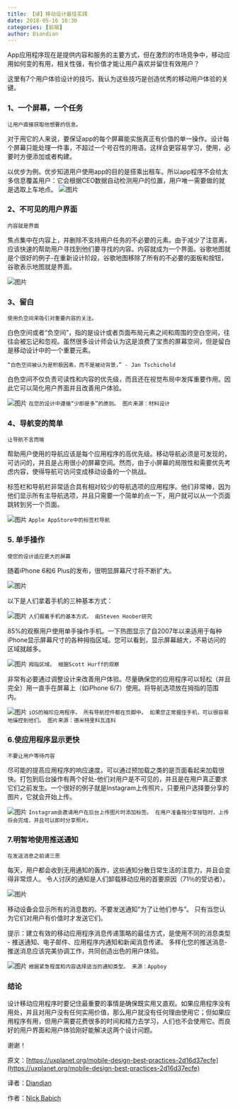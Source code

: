 ```yaml
---
title: 【译】移动设计最佳实践
date: 2018-05-16 10:30
categories: [前端]
author: Diandian
---
```


App应用程序现在是提供内容和服务的主要方式，但在激烈的市场竞争中，移动应用如何变的有用，相关性强，有价值才能让用户喜欢并留住有效用户？

这里有7个用户体验设计的技巧，我认为这些技巧是创造优秀的移动用户体验的关键。

<!-- more -->

### 1、一个屏幕，一个任务
`让用户直接获取他想要的信息。`

对于用它的人来说，要保证app的每个屏幕能实施真正有价值的单一操作。设计每个屏幕只能处理一件事，不超过一个号召性的用语。这样会更容易学习，使用，必要时方便添加或者构建。

以优步为例。优步知道用户使用app的目的是搭乘出租车。所以app程序不会给太多信息覆盖用户：它会根据CEO数据自动检测用户的位置，用户唯一需要做的就是选取上车地点。
![图片](/images/2018-05-16-mobile-design-best-practices/1.png)

### 2、不可见的用户界面
`内容就是界面`

焦点集中在内容上，并删除不支持用户任务的不必要的元素。由于减少了注意离，应该快速的帮助用户寻找到他们要寻找的内容。内容就成为一个界面。谷歌地图就是个很好的例子-在重新设计阶段，谷歌地图移除了所有的不必要的面板和按钮，谷歌表示地图就是界面。

![图片](/images/2018-05-16-mobile-design-best-practices/2.png)

###  3、留白
`使用负空间来吸引对重要内容的关注。`

白色空间或者“负空间”，指的是设计或者页面布局元素之间和周围的空白空间，往往会被忘记和忽视。虽然很多设计师会认为这是浪费了宝贵的屏幕空间，但是留白是移动设计中的一个重要元素。

`“白色空间被认为是积极因素，而不是被动背景，” - Jan Tschichold`

白色空间不仅负责可读性和内容的优先级，而且还在视觉布局中发挥重要作用。因此它可以简化用户界面并且改善用户体验。

![图片](/images/2018-05-16-mobile-design-best-practices/3.png)
`在您的设计中遵循“少即是多”的原则。 图片来源：材料设计`

### 4、导航变的简单
`让导航不言而喻`

帮助用户使用的导航应该是每个应用程序的高优先级。移动导航必须是可发现的，可访问的，并且是占用很小的屏幕空间。然而，由于小屏幕的局限性和需要优先考虑内容，使得导航可访问变成移动设备的一个挑战。

标签栏和导航栏非常适合具有相对较少的导航选项的应用程序。他们非常棒，因为他们显示所有主导航选项，并且只需要一个简单的点一下，用户就可以从一个页面跳转到另一个页面。

![图片](/images/2018-05-16-mobile-design-best-practices/4.png)
`Apple AppStore中的标签栏导航`

### 5. 单手操作
`使您的设计适应更大的屏幕`

随着iPhone 6和6 Plus的发布，很明显屏幕尺寸将不断扩大。

![图片](/images/2018-05-16-mobile-design-best-practices/5.png)

以下是人们拿着手机的三种基本方式：

![图片](/images/2018-05-16-mobile-design-best-practices/6.png)
`人们握着手机的基本方式。 由Steven Hoober研究`

85%的观察用户使用单手操作手机。一下热图显示了自2007年以来适用于每种iPhone显示屏幕尺寸的各种拇指区域。您可以看到，显示屏幕越大，不易访问的区域就越多。

![图片](/images/2018-05-16-mobile-design-best-practices/7.png)
`拇指区域。 根据Scott Hurff的观察`

非常有必要通过调整设计来改善用户体验。尽量确保您的应用程序可以轻松（并且完全）用一直手在屏幕上（如iPhone 6/7）使用。将导航选项放在拇指的范围内。

![图片](/images/2018-05-16-mobile-design-best-practices/8.png)
`iOS的袖珍应用程序。 所有导航控件都在页脚中。 如果您正常握住手机，可以很容易地操控到他们。 图片来源：德米特里科瓦连科`

### 6.使应用程序显示更快
`不要让用户等待内容`

尽可能的提高应用程序的响应速度。可以通过预加载之类的是页面看起来加载很快。打包到后台操作有两个好处-他们对用户是不可见的，并且是在用户真正要求它们之前发生。一个很好的例子就是Instagram上传照片。只要用户选择要分享的图片，它就会开始上传。

![图片](/images/2018-05-16-mobile-design-best-practices/9.png)
`Instagram会邀请用户在后台上传图片时添加标签。 在用户准备按分享按钮时，上传将会完成，并且可以即时分享照片。`

### 7.明智地使用推送通知
`在发送消息之前请三思`

每天，用户都会收到无用通知的轰炸，这些通知分散日常生活的注意力，并且会变得非常烦人。 令人讨厌的通知是人们卸载移动应用的首要原因（71％的受访者）。

![图片](/images/2018-05-16-mobile-design-best-practices/10.png)

移动设备会显示所有的消息数的。不要发送通知“为了让他们参与”。 只有当您认为它们对用户有价值时才发送它们。

提示：建立有效的移动应用程序消息传递策略的最佳方式，是使用不同的消息类型 - 推送通知、电子邮件、应用程序内通知和新闻消息传递。 多样化您的推送消息- 推送消息应该完美协调工作，共同创造出色的用户体验。

![图片](/images/2018-05-16-mobile-design-best-practices/11.jpg)
`根据紧急程度和内容选择适当的通知类型。 来源：Appboy`

### 结论
设计移动应用程序时要记住最重要的事情是确保既实用又直观。如果应用程序没有用处，并且对用户没有任何实用价值，那么用户就没有任何理由使用它；但如果应用程序有用，但用户需要花费很多的时间和精力去学习，人们也不会使用它。而良好的用户界面和用户体验刚好能解决这两个设计问题。

谢谢！


原文：[https://uxplanet.org/mobile-design-best-practices-2d16d37ecfe](https://uxplanet.org/mobile-design-best-practices-2d16d37ecfe)

译者：[Diandian](https://futu.im/author/Diandian)

作者：[Nick Babich](https://uxplanet.org/@101)

